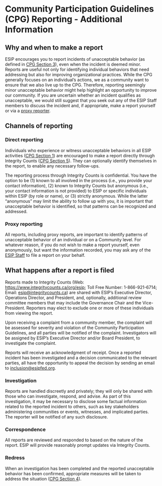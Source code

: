 **Community Participation Guidelines (CPG) Reporting - Additional Information**
==================================================================================================

**Why and when to make a report**
------------------------------------------------

ESIP encourages you to report incidents of unacceptable behavior (as defined in [CPG Section
3](https://github.com/ESIPFed/Governance/blob/master/ESIP%20Policies%20and%20Procedures/2.0%20Ethics%20and%20Conduct/ESIP%20P&P%202.1%20Community%20Participation%20Guidelines.md#section-3----behaviors-that-will-not-be-tolerated)), even when the incident is deemed minor. Reports are useful not only for identifying individual
behaviors that need addressing but also for improving organizational practices. While the CPG
generally focuses on an individual’s actions, we as a community want to ensure that we also live
up to the CPG. Therefore, reporting seemingly minor unacceptable behavior might help highlight
an opportunity to improve our community. If you are uncertain whether an incident qualifies as
unacceptable, we would still suggest that you seek out any of the ESIP Staff members to
discuss the incident and, if appropriate, make a report yourself or via a [proxy reporter](https://github.com/ESIPFed/Governance/blob/master/Standing%20Committee%20and%20Cluster%20Policies%20and%20Procedures/Community%20Participation%20Guidelines%20(CPG)%20Reporting%20-%20Additional%20Information.md#proxy-reporting).

**Channels of reporting**
------------------------------------------------

### **Direct reporting**

Individuals who experience or witness unacceptable behaviors in all ESIP activities ([CPG
Section 1](https://github.com/ESIPFed/Governance/blob/master/ESIP%20Policies%20and%20Procedures/2.0%20Ethics%20and%20Conduct/ESIP%20P&P%202.1%20Community%20Participation%20Guidelines.md#section-1----when-to-use-these-guidelines)) are encouraged to make a report directly through Integrity Counts ([CPG Section 5](https://github.com/ESIPFed/Governance/blob/master/ESIP%20Policies%20and%20Procedures/2.0%20Ethics%20and%20Conduct/ESIP%20P&P%202.1%20Community%20Participation%20Guidelines.md#section-5----reporting)).
They can optionally identify themselves in the report, to enable any necessary follow-ups.

The reporting process through Integrity Counts is confidential. You have the option to be (1)
known to all involved in the process (i.e., you provide your contact information), (2) known to
Integrity Counts but anonymous (i.e., your contact information is not provided) to ESIP or
specific individuals within ESIP (by role or name), or (3) strictly anonymous. While the latter
“anonymous” may limit the ability to follow up with you, it is important that unacceptable
behavior is identified, so that patterns can be recognized and addressed.

### **Proxy reporting**

All reports, including proxy reports, are important to identify patterns of unacceptable behavior
of an individual or on a Community level. For whatever reason, if you do not wish to make a
report yourself, even anonymously, but want the information recorded, you may ask any of the
[ESIP Staff](https://www.esipfed.org/about/staff-2) to file a report on your behalf.

**What happens after a report is filed**
------------------------------------------------

Reports made to Integrity Counts (Web: https://www.integritycounts.ca/org/esip; Toll Free
Number: 1-866-921-6714; Email: esip@integritycounts.ca) are shared with ESIP’s Executive
Director, Operations Director, and President, and, optionally, additional review committee
members that may include the Governance Chair and the Vice-President. Reporters may elect
to exclude one or more of these individuals from viewing the report.

Upon receiving a complaint from a community member, the complaint will be assessed for
severity and violation of the Community Participation Guidelines, and all parties will be notified
of the complaint. Investigators will be assigned by ESIP’s Executive Director and/or Board
President, to investigate the complaint.

Reports will receive an acknowledgment of receipt. Once a reported incident has been
investigated and a decision communicated to the relevant parties, all have the opportunity to
appeal the decision by sending an email to inclusion@esipfed.org.

### **Investigation**

Reports are handled discreetly and privately; they will only be shared with those who can
investigate, respond, and advise. As part of this investigation, it may be necessary to disclose
some factual information related to the reported incident to others, such as key stakeholders
administering communities or events, witnesses, and implicated parties. The reporter will be
notified of any such disclosure.

### **Correspondence**

All reports are reviewed and responded to based on the nature of the report. ESIP will provide
reasonably prompt updates via Integrity Counts.

### **Redress**

When an investigation has been completed and the reported unacceptable behavior has been
confirmed, appropriate measures will be taken to address the situation ([CPG Section 4](https://github.com/ESIPFed/Governance/blob/master/ESIP%20Policies%20and%20Procedures/2.0%20Ethics%20and%20Conduct/ESIP%20P&P%202.1%20Community%20Participation%20Guidelines.md#section-4----consequences-of-unacceptable-behavior)).
